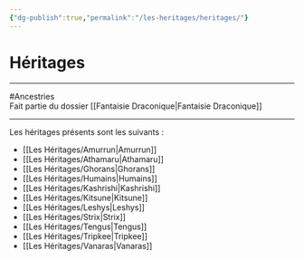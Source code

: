 ```yaml
---
{"dg-publish":true,"permalink":"/les-heritages/heritages/"}
---
```


# Héritages
---
#Ancestries  
Fait partie du dossier [[Fantaisie Draconique\|Fantaisie Draconique]]

-------

Les héritages présents sont les suivants :
- [[Les Héritages/Amurrun\|Amurrun]]
- [[Les Héritages/Athamaru\|Athamaru]]
- [[Les Héritages/Ghorans\|Ghorans]]
- [[Les Héritages/Humains\|Humains]]
- [[Les Héritages/Kashrishi\|Kashrishi]]
- [[Les Héritages/Kitsune\|Kitsune]]
- [[Les Héritages/Leshys\|Leshys]]
- [[Les Héritages/Strix\|Strix]]
- [[Les Héritages/Tengus\|Tengus]]
- [[Les Héritages/Tripkee\|Tripkee]]
- [[Les Héritages/Vanaras\|Vanaras]]